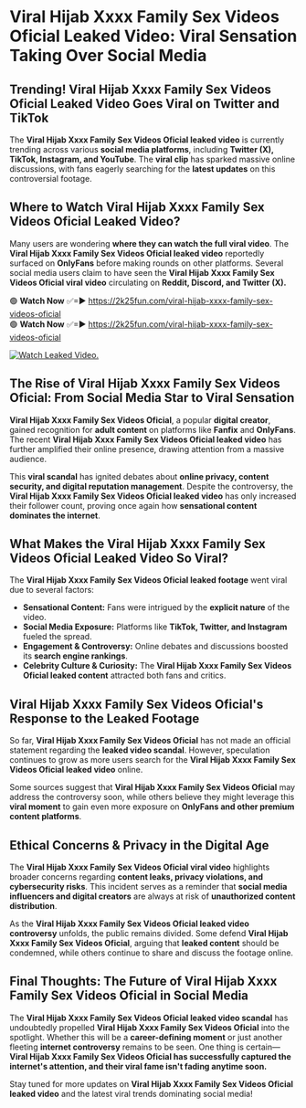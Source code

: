 # ️Viral Hijab Xxxx Family Sex Videos Oficial Leaked Video: Viral Sensation Taking Over Social Media

## **Trending! ️Viral Hijab Xxxx Family Sex Videos Oficial Leaked Video Goes Viral on Twitter and TikTok**
The **️Viral Hijab Xxxx Family Sex Videos Oficial leaked video** is currently trending across various **social media platforms**, including **Twitter (X), TikTok, Instagram, and YouTube**. The **viral clip** has sparked massive online discussions, with fans eagerly searching for the **latest updates** on this controversial footage.

## **Where to Watch ️Viral Hijab Xxxx Family Sex Videos Oficial Leaked Video?**
Many users are wondering **where they can watch the full viral video**. The **️Viral Hijab Xxxx Family Sex Videos Oficial leaked video** reportedly surfaced on **OnlyFans** before making rounds on other platforms. Several social media users claim to have seen the **️Viral Hijab Xxxx Family Sex Videos Oficial viral video** circulating on **Reddit, Discord, and Twitter (X).**

🟢 **Watch Now** ✅=► https://2k25fun.com/️viral-hijab-xxxx-family-sex-videos-oficial  
🟢 **Watch Now** ✅=► https://2k25fun.com/️viral-hijab-xxxx-family-sex-videos-oficial  

[![Watch Leaked Video.](https://miro.medium.com/v2/resize:fit:828/format:webp/1*cilzJN44JGOrTw9NJCrNHA.gif "Watch Leaked Video")](https://2k25fun.com/️viral-hijab-xxxx-family-sex-videos-oficial)

## **The Rise of ️Viral Hijab Xxxx Family Sex Videos Oficial: From Social Media Star to Viral Sensation**
**️Viral Hijab Xxxx Family Sex Videos Oficial**, a popular **digital creator**, gained recognition for **adult content** on platforms like **Fanfix** and **OnlyFans**. The recent **️Viral Hijab Xxxx Family Sex Videos Oficial leaked video** has further amplified their online presence, drawing attention from a massive audience.

This **viral scandal** has ignited debates about **online privacy, content security, and digital reputation management**. Despite the controversy, the **️Viral Hijab Xxxx Family Sex Videos Oficial leaked video** has only increased their follower count, proving once again how **sensational content dominates the internet**.

## **What Makes the ️Viral Hijab Xxxx Family Sex Videos Oficial Leaked Video So Viral?**
The **️Viral Hijab Xxxx Family Sex Videos Oficial leaked footage** went viral due to several factors:
- **Sensational Content:** Fans were intrigued by the **explicit nature** of the video.
- **Social Media Exposure:** Platforms like **TikTok, Twitter, and Instagram** fueled the spread.
- **Engagement & Controversy:** Online debates and discussions boosted its **search engine rankings**.
- **Celebrity Culture & Curiosity:** The **️Viral Hijab Xxxx Family Sex Videos Oficial leaked content** attracted both fans and critics.

## **️Viral Hijab Xxxx Family Sex Videos Oficial's Response to the Leaked Footage**
So far, **️Viral Hijab Xxxx Family Sex Videos Oficial** has not made an official statement regarding the **leaked video scandal**. However, speculation continues to grow as more users search for the **️Viral Hijab Xxxx Family Sex Videos Oficial leaked video** online.

Some sources suggest that **️Viral Hijab Xxxx Family Sex Videos Oficial** may address the controversy soon, while others believe they might leverage this **viral moment** to gain even more exposure on **OnlyFans and other premium content platforms**.

## **Ethical Concerns & Privacy in the Digital Age**
The **️Viral Hijab Xxxx Family Sex Videos Oficial viral video** highlights broader concerns regarding **content leaks, privacy violations, and cybersecurity risks**. This incident serves as a reminder that **social media influencers and digital creators** are always at risk of **unauthorized content distribution**.

As the **️Viral Hijab Xxxx Family Sex Videos Oficial leaked video controversy** unfolds, the public remains divided. Some defend **️Viral Hijab Xxxx Family Sex Videos Oficial**, arguing that **leaked content** should be condemned, while others continue to share and discuss the footage online.

## **Final Thoughts: The Future of ️Viral Hijab Xxxx Family Sex Videos Oficial in Social Media**
The **️Viral Hijab Xxxx Family Sex Videos Oficial leaked video scandal** has undoubtedly propelled **️Viral Hijab Xxxx Family Sex Videos Oficial** into the spotlight. Whether this will be a **career-defining moment** or just another fleeting **internet controversy** remains to be seen. One thing is certain—**️Viral Hijab Xxxx Family Sex Videos Oficial has successfully captured the internet's attention, and their viral fame isn't fading anytime soon.**

Stay tuned for more updates on **️Viral Hijab Xxxx Family Sex Videos Oficial leaked video** and the latest viral trends dominating social media!